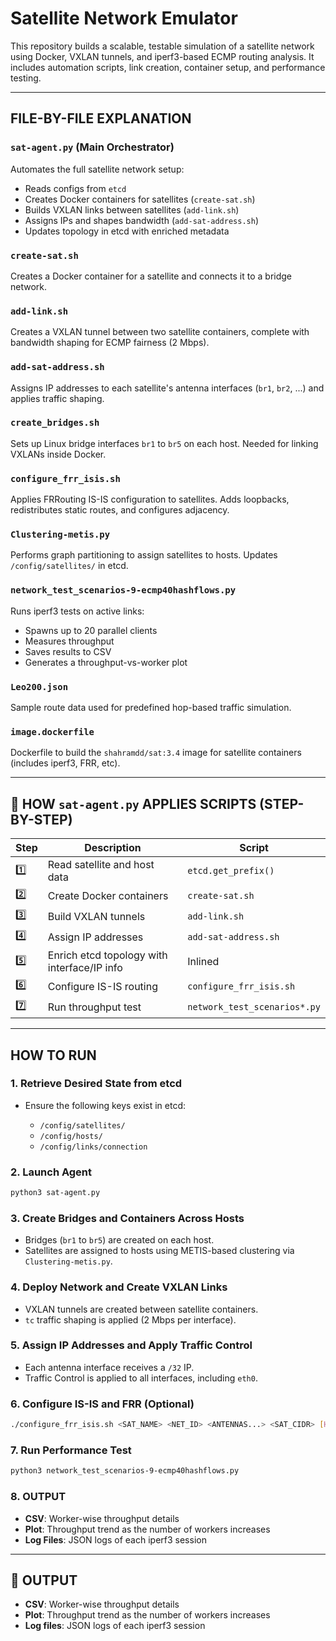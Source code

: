 #  Satellite Network Emulator

This repository builds a scalable, testable simulation of a satellite network using Docker, VXLAN tunnels, and iperf3-based ECMP routing analysis. It includes automation scripts, link creation, container setup, and performance testing.

---

##  FILE-BY-FILE EXPLANATION

### `sat-agent.py`  (Main Orchestrator)

Automates the full satellite network setup:

* Reads configs from `etcd`
* Creates Docker containers for satellites (`create-sat.sh`)
* Builds VXLAN links between satellites (`add-link.sh`)
* Assigns IPs and shapes bandwidth (`add-sat-address.sh`)
* Updates topology in etcd with enriched metadata

### `create-sat.sh` 

Creates a Docker container for a satellite and connects it to a bridge network.

### `add-link.sh` 

Creates a VXLAN tunnel between two satellite containers, complete with bandwidth shaping for ECMP fairness (2 Mbps).

### `add-sat-address.sh` 

Assigns IP addresses to each satellite's antenna interfaces (`br1`, `br2`, ...) and applies traffic shaping.

### `create_bridges.sh` 

Sets up Linux bridge interfaces `br1` to `br5` on each host. Needed for linking VXLANs inside Docker.

### `configure_frr_isis.sh` 

Applies FRRouting IS-IS configuration to satellites. Adds loopbacks, redistributes static routes, and configures adjacency.

### `Clustering-metis.py` 

Performs graph partitioning to assign satellites to hosts. Updates `/config/satellites/` in etcd.

### `network_test_scenarios-9-ecmp40hashflows.py` 

Runs iperf3 tests on active links:

* Spawns up to 20 parallel clients
* Measures throughput
* Saves results to CSV
* Generates a throughput-vs-worker plot

### `Leo200.json` 

Sample route data used for predefined hop-based traffic simulation.

### `image.dockerfile` 

Dockerfile to build the `shahramdd/sat:3.4` image for satellite containers (includes iperf3, FRR, etc).

---

## 🧳 HOW `sat-agent.py` APPLIES SCRIPTS (STEP-BY-STEP)

| Step | Description                                 | Script                       |
| ---- | ------------------------------------------- | ---------------------------- |
| 1️⃣  | Read satellite and host data                | `etcd.get_prefix()`          |
| 2️⃣  | Create Docker containers                    | `create-sat.sh`              |
| 3️⃣  | Build VXLAN tunnels                         | `add-link.sh`                |
| 4️⃣  | Assign IP addresses                         | `add-sat-address.sh`         |
| 5️⃣  | Enrich etcd topology with interface/IP info | Inlined                      |
| 6️⃣  | Configure IS-IS routing                     | `configure_frr_isis.sh`      |
| 7️⃣  | Run throughput test                         | `network_test_scenarios*.py` |

---

## HOW TO RUN

### 1. Retrieve Desired State from etcd

* Ensure the following keys exist in etcd:

  * `/config/satellites/`
  * `/config/hosts/`
  * `/config/links/connection`

### 2. Launch Agent

```bash
python3 sat-agent.py
```

### 3. Create Bridges and Containers Across Hosts

* Bridges (`br1` to `br5`) are created on each host.
* Satellites are assigned to hosts using METIS-based clustering via `Clustering-metis.py`.

### 4. Deploy Network and Create VXLAN Links

* VXLAN tunnels are created between satellite containers.
* `tc` traffic shaping is applied (2 Mbps per interface).

### 5. Assign IP Addresses and Apply Traffic Control

* Each antenna interface receives a `/32` IP.
* Traffic Control is applied to all interfaces, including `eth0`.

### 6. Configure IS-IS and FRR (Optional)

```bash
./configure_frr_isis.sh <SAT_NAME> <NET_ID> <ANTENNAS...> <SAT_CIDR> [HOST] [USER]
```

### 7. Run Performance Test

```bash
python3 network_test_scenarios-9-ecmp40hashflows.py
```

### 8. OUTPUT

* **CSV**: Worker-wise throughput details
* **Plot**: Throughput trend as the number of workers increases
* **Log Files**: JSON logs of each iperf3 session

---

## 🔹 OUTPUT

* **CSV**: Worker-wise throughput details
* **Plot**: Throughput trend as the number of workers increases
* **Log files**: JSON logs of each iperf3 session

